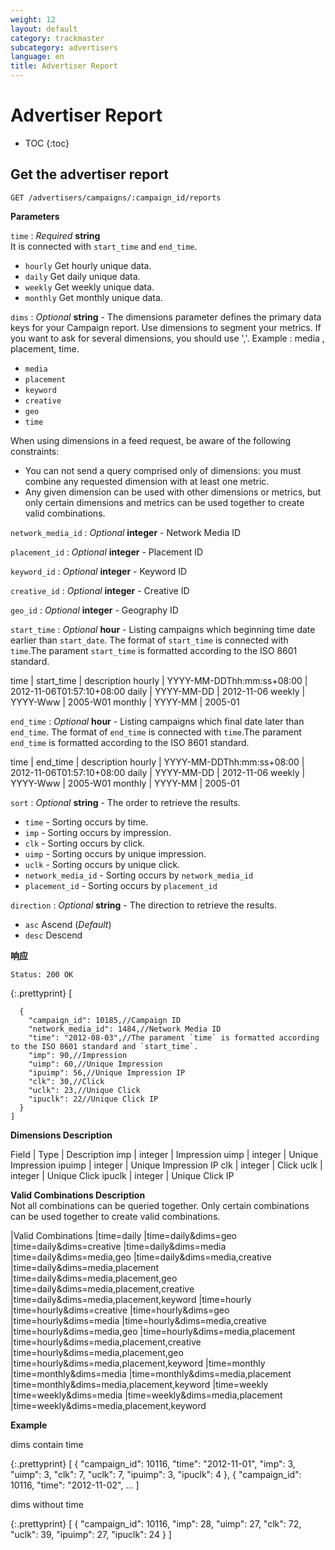 ```yaml
---
weight: 12
layout: default
category: trackmaster
subcategory: advertisers
language: en
title: Advertiser Report
---
```


# Advertiser Report

* TOC
{:toc}


## Get the advertiser report

    GET /advertisers/campaigns/:campaign_id/reports

**Parameters**

`time`
: _Required_ **string**  
It is connected with `start_time` and `end_time`.

  * `hourly` Get hourly unique data.
  * `daily` Get daily unique data.
  * `weekly` Get weekly unique data.
  * `monthly` Get monthly unique data.

`dims`
: _Optional_ **string** - The dimensions parameter defines the primary data keys for your Campaign report. Use dimensions to segment your metrics. If you want to ask for several dimensions, you should use ','. Example : media , placement, time. 
  
  *  `media`    
  *  `placement` 
  *  `keyword` 
  *  `creative` 
  *  `geo` 
  *  `time` 

When using dimensions in a feed request, be aware of the following constraints:

* You can not send a query comprised only of dimensions: you must combine any requested dimension with at least one metric.
* Any given dimension can be used with other dimensions or metrics, but only certain dimensions and metrics can be used together to create valid combinations. 

`network_media_id`
: _Optional_ **integer** - Network Media ID

`placement_id`
: _Optional_ **integer** - Placement ID

`keyword_id`
: _Optional_ **integer** - Keyword ID

`creative_id`
: _Optional_ **integer** - Creative ID

`geo_id`
: _Optional_ **integer** - Geography ID

`start_time`
: _Optional_ **hour** - Listing campaigns which beginning time date earlier than `start_date`. The format of `start_time` is connected with `time`.The parament  `start_time` is formatted according to the ISO 8601 standard.

time | start_time   | description
hourly   | YYYY-MM-DDThh:mm:ss+08:00   | 2012-11-06T01:57:10+08:00
daily    | YYYY-MM-DD     | 2012-11-06
weekly   | YYYY-Www     | 2005-W01
monthly  | YYYY-MM     | 2005-01

`end_time`
: _Optional_ **hour** - Listing campaigns which final date later than `end_time`. The format of `end_time` is connected with `time`.The parament `end_time` is formatted according to the ISO 8601 standard.

time | end_time   | description
hourly   | YYYY-MM-DDThh:mm:ss+08:00   | 2012-11-06T01:57:10+08:00
daily    | YYYY-MM-DD     | 2012-11-06
weekly   | YYYY-Www     | 2005-W01
monthly  | YYYY-MM     | 2005-01

`sort`
: _Optional_ **string** - The order to retrieve the results.

  * `time` - Sorting occurs by time.
  * `imp` - Sorting occurs by impression.
  * `clk` - Sorting occurs by click.
  * `uimp` - Sorting occurs by unique impression.
  * `uclk` - Sorting occurs by unique click.
  * `network_media_id` - Sorting occurs by `network_media_id`
  * `placement_id` - Sorting occurs by `placement_id`

`direction`
: _Optional_ **string** - The direction to retrieve the results.

  * `asc` Ascend (_Default_)
  * `desc` Descend


**响应**

    Status: 200 OK
    

{:.prettyprint}
    [

      {
        "campaign_id": 10185,//Campaign ID
        "network_media_id": 1484,//Network Media ID
        "time": "2012-08-03",//The parament `time` is formatted according to the ISO 8601 standard and `start_time`.
        "imp": 90,//Impression
        "uimp": 60,//Unique Impression
        "ipuimp": 56,//Unique Impression IP
        "clk": 30,//Click
        "uclk": 23,//Unique Click
        "ipuclk": 22//Unique Click IP
      }
    ]


**Dimensions Description**

Field | Type     | Description
imp      | integer     | Impression
uimp     | integer     | Unique Impression
ipuimp   | integer     | Unique Impression IP
clk      | integer     | Click
uclk     | integer     | Unique Click
ipuclk   | integer     | Unique Click IP

**Valid Combinations Description**  
Not all combinations can be queried together. Only certain combinations can be used together to create valid combinations. 


|Valid Combinations
|time=daily
|time=daily&dims=geo
|time=daily&dims=creative 
|time=daily&dims=media
|time=daily&dims=media,geo
|time=daily&dims=media,creative 
|time=daily&dims=media,placement
|time=daily&dims=media,placement,geo
|time=daily&dims=media,placement,creative 
|time=daily&dims=media,placement,keyword 
|time=hourly 
|time=hourly&dims=creative 
|time=hourly&dims=geo 
|time=hourly&dims=media 
|time=hourly&dims=media,creative 
|time=hourly&dims=media,geo 
|time=hourly&dims=media,placement 
|time=hourly&dims=media,placement,creative 
|time=hourly&dims=media,placement,geo
|time=hourly&dims=media,placement,keyword
|time=monthly
|time=monthly&dims=media
|time=monthly&dims=media,placement
|time=monthly&dims=media,placement,keyword
|time=weekly
|time=weekly&dims=media
|time=weekly&dims=media,placement
|time=weekly&dims=media,placement,keyword

**Example**

dims contain time

{:.prettyprint}
    [
        {
            "campaign_id": 10116,
            "time": "2012-11-01",
            "imp": 3,
            "uimp": 3,
            "clk": 7,
            "uclk": 7,
            "ipuimp": 3,
            "ipuclk": 4
        },
        {
            "campaign_id": 10116,
            "time": "2012-11-02",
        …
    ]

dims without time

{:.prettyprint}
    [
        {
            "campaign_id": 10116,
            "imp": 28,
            "uimp": 27,
            "clk": 72,
            "uclk": 39,
            "ipuimp": 27,
            "ipuclk": 24
        }
    ]
